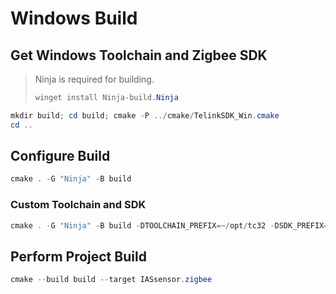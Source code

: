 # Windows Build

## Get Windows Toolchain and Zigbee SDK
> Ninja is required for building.
> ```powershell
> winget install Ninja-build.Ninja
> ```

```powershell
mkdir build; cd build; cmake -P ../cmake/TelinkSDK_Win.cmake
cd ..
```

## Configure Build
```powershell
cmake . -G "Ninja" -B build
```

### Custom Toolchain and SDK
```powershell
cmake . -G "Ninja" -B build -DTOOLCHAIN_PREFIX=~/opt/tc32 -DSDK_PREFIX=~/opt/tl_zigbee_sdk
```

## Perform Project Build
```powershell
cmake --build build --target IASsensor.zigbee
```
